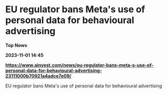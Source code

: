 # EU regulator bans Meta's use of personal data for behavioural advertising
**Top News**

**2023-11-01 14:45**

**https://www.ainvest.com/news/eu-regulator-bans-meta-s-use-of-personal-data-for-behavioural-advertising-23111000b70921a4adce7e09/**

EU regulator bans Meta's use of personal data for behavioural advertising